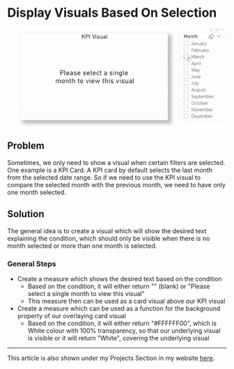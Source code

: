 # Display Visuals Based On Selection

![Display Visuals Based On Selection](https://github.com/preetparmar/PowerBI-Mini-Projects/blob/main/Display%20visual%20based%20on%20selection/Resources/display-visual-based-on-selection.gif)

## Problem

Sometimes, we only need to show a visual when certain filters are selected. One example is a KPI Card. A KPI card by default selects the last month from the selected date range. So if we need to use the KPI visual to compare the selected month with the previous month, we need to have only one month selected.

## Solution

The general idea is to create a visual which will show the desired text explaining the condition, which should only be visible when there is no month selected or more than one month is selected.

### General Steps

- Create a measure which shows the desired text based on the condition
  - Based on the condition, it will either return "" (blank) or "Please select a single month to view this visual"
  - This measure then can be used as a card visual above our KPI visual
- Create a measure which can be used as a function for the background property of our overlaying card visual
  - Based on the condition, it will either return "#FFFFFF00", which is White colour with 100% transparency, so that our underlying visual is visible or it will return "White", covering the underlying visual

---

This article is also shown under my Projects Section in my website [here](https://preetparmar.com/projects).

